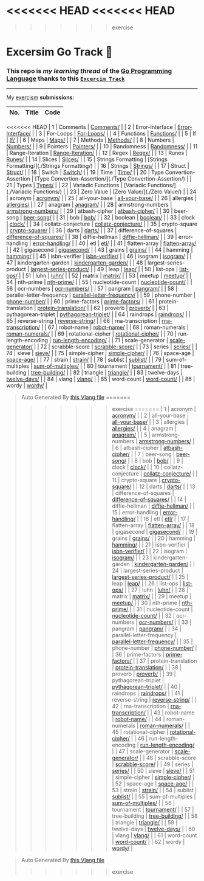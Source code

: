 <<<<<<< HEAD
<<<<<<< HEAD
=======
>>>>>>> exercise
# Excersim Go Track 📮

### This repo is _my learning thread_ of the [Go Programming Language](https://go.dev) thanks to this [`Excercim Track`](https://exercism.org/tracks/go)

---

My [exercism](https://exercism.org/profiles/Ilingu) **submissions**:

| No. | Title | Code |
| --- | ----- | ---- |
<<<<<<< HEAD
| 1 | Comments | [Comments/](./Comments/) |
| 2 | Error-Interface | [Error-Interface/](./Error-Interface/) |
| 3 | For-Loops | [For-Loops/](./For-Loops/) |
| 4 | Functions | [Functions/](./Functions/) |
| 5 | If | [If/](./If/) |
| 6 | Maps | [Maps/](./Maps/) |
| 7 | Methods | [Methods/](./Methods/) |
| 8 | Numbers | [Numbers/](./Numbers/) |
| 9 | Pointers | [Pointers/](./Pointers/) |
| 10 | Randomness | [Randomness/](./Randomness/) |
| 11 | Range-Iteration | [Range-Iteration/](./Range-Iteration/) |
| 12 | Regex | [Regex/](./Regex/) |
| 13 | Runes | [Runes/](./Runes/) |
| 14 | Slices | [Slices/](./Slices/) |
| 15 | Strings Formatting | [Strings Formatting/](./Strings Formatting/) |
| 16 | Strings | [Strings/](./Strings/) |
| 17 | Struct | [Struct/](./Struct/) |
| 18 | Switch | [Switch/](./Switch/) |
| 19 | Time | [Time/](./Time/) |
| 20 | Type Convertion-Assertion | [Type Convertion-Assertion/](./Type Convertion-Assertion/) |
| 21 | Types | [Types/](./Types/) |
| 22 | Variadic Functions | [Variadic Functions/](./Variadic Functions/) |
| 23 | Zero Value | [Zero Value/](./Zero Value/) |
| 24 | acronym | [acronym/](./acronym/) |
| 25 | all-your-base | [all-your-base/](./all-your-base/) |
| 26 | allergies | [allergies/](./allergies/) |
| 27 | anagram | [anagram/](./anagram/) |
| 28 | armstrong-numbers | [armstrong-numbers/](./armstrong-numbers/) |
| 29 | atbash-cipher | [atbash-cipher/](./atbash-cipher/) |
| 30 | beer-song | [beer-song/](./beer-song/) |
| 31 | bob | [bob/](./bob/) |
| 32 | boolean | [boolean/](./boolean/) |
| 33 | clock | [clock/](./clock/) |
| 34 | collatz-conjecture | [collatz-conjecture/](./collatz-conjecture/) |
| 35 | crypto-square | [crypto-square/](./crypto-square/) |
| 36 | darts | [darts/](./darts/) |
| 37 | difference-of-squares | [difference-of-squares/](./difference-of-squares/) |
| 38 | diffie-hellman | [diffie-hellman/](./diffie-hellman/) |
| 39 | error-handling | [error-handling/](./error-handling/) |
| 40 | etl | [etl/](./etl/) |
| 41 | flatten-array | [flatten-array/](./flatten-array/) |
| 42 | gigasecond | [gigasecond/](./gigasecond/) |
| 43 | grains | [grains/](./grains/) |
| 44 | hamming | [hamming/](./hamming/) |
| 45 | isbn-verifier | [isbn-verifier/](./isbn-verifier/) |
| 46 | isogram | [isogram/](./isogram/) |
| 47 | kindergarten-garden | [kindergarten-garden/](./kindergarten-garden/) |
| 48 | largest-series-product | [largest-series-product/](./largest-series-product/) |
| 49 | leap | [leap/](./leap/) |
| 50 | list-ops | [list-ops/](./list-ops/) |
| 51 | luhn | [luhn/](./luhn/) |
| 52 | matrix | [matrix/](./matrix/) |
| 53 | meetup | [meetup/](./meetup/) |
| 54 | nth-prime | [nth-prime/](./nth-prime/) |
| 55 | nucleotide-count | [nucleotide-count/](./nucleotide-count/) |
| 56 | ocr-numbers | [ocr-numbers/](./ocr-numbers/) |
| 57 | pangram | [pangram/](./pangram/) |
| 58 | parallel-letter-frequency | [parallel-letter-frequency/](./parallel-letter-frequency/) |
| 59 | phone-number | [phone-number/](./phone-number/) |
| 60 | prime-factors | [prime-factors/](./prime-factors/) |
| 61 | protein-translation | [protein-translation/](./protein-translation/) |
| 62 | proverb | [proverb/](./proverb/) |
| 63 | pythagorean-triplet | [pythagorean-triplet/](./pythagorean-triplet/) |
| 64 | raindrops | [raindrops/](./raindrops/) |
| 65 | reverse-string | [reverse-string/](./reverse-string/) |
| 66 | rna-transcription | [rna-transcription/](./rna-transcription/) |
| 67 | robot-name | [robot-name/](./robot-name/) |
| 68 | roman-numerals | [roman-numerals/](./roman-numerals/) |
| 69 | rotational-cipher | [rotational-cipher/](./rotational-cipher/) |
| 70 | run-length-encoding | [run-length-encoding/](./run-length-encoding/) |
| 71 | scale-generator | [scale-generator/](./scale-generator/) |
| 72 | scrabble-score | [scrabble-score/](./scrabble-score/) |
| 73 | series | [series/](./series/) |
| 74 | sieve | [sieve/](./sieve/) |
| 75 | simple-cipher | [simple-cipher/](./simple-cipher/) |
| 76 | space-age | [space-age/](./space-age/) |
| 77 | strain | [strain/](./strain/) |
| 78 | sublist | [sublist/](./sublist/) |
| 79 | sum-of-multiples | [sum-of-multiples/](./sum-of-multiples/) |
| 80 | tournament | [tournament/](./tournament/) |
| 81 | tree-building | [tree-building/](./tree-building/) |
| 82 | triangle | [triangle/](./triangle/) |
| 83 | twelve-days | [twelve-days/](./twelve-days/) |
| 84 | vlang | [vlang/](./vlang/) |
| 85 | word-count | [word-count/](./word-count/) |
| 86 | wordy | [wordy/](./wordy/) |

> Auto Generated By [this Vlang file](./gen-readme.v)
=======
>>>>>>> exercise
=======
| 1 | acronym | [acronym/](./acronym/) |
| 2 | all-your-base | [all-your-base/](./all-your-base/) |
| 3 | allergies | [allergies/](./allergies/) |
| 4 | anagram | [anagram/](./anagram/) |
| 5 | armstrong-numbers | [armstrong-numbers/](./armstrong-numbers/) |
| 6 | atbash-cipher | [atbash-cipher/](./atbash-cipher/) |
| 7 | beer-song | [beer-song/](./beer-song/) |
| 8 | bob | [bob/](./bob/) |
| 9 | clock | [clock/](./clock/) |
| 10 | collatz-conjecture | [collatz-conjecture/](./collatz-conjecture/) |
| 11 | crypto-square | [crypto-square/](./crypto-square/) |
| 12 | darts | [darts/](./darts/) |
| 13 | difference-of-squares | [difference-of-squares/](./difference-of-squares/) |
| 14 | diffie-hellman | [diffie-hellman/](./diffie-hellman/) |
| 15 | error-handling | [error-handling/](./error-handling/) |
| 16 | etl | [etl/](./etl/) |
| 17 | flatten-array | [flatten-array/](./flatten-array/) |
| 18 | gigasecond | [gigasecond/](./gigasecond/) |
| 19 | grains | [grains/](./grains/) |
| 20 | hamming | [hamming/](./hamming/) |
| 21 | isbn-verifier | [isbn-verifier/](./isbn-verifier/) |
| 22 | isogram | [isogram/](./isogram/) |
| 23 | kindergarten-garden | [kindergarten-garden/](./kindergarten-garden/) |
| 24 | largest-series-product | [largest-series-product/](./largest-series-product/) |
| 25 | leap | [leap/](./leap/) |
| 26 | list-ops | [list-ops/](./list-ops/) |
| 27 | luhn | [luhn/](./luhn/) |
| 28 | matrix | [matrix/](./matrix/) |
| 29 | meetup | [meetup/](./meetup/) |
| 30 | nth-prime | [nth-prime/](./nth-prime/) |
| 31 | nucleotide-count | [nucleotide-count/](./nucleotide-count/) |
| 32 | ocr-numbers | [ocr-numbers/](./ocr-numbers/) |
| 33 | pangram | [pangram/](./pangram/) |
| 34 | parallel-letter-frequency | [parallel-letter-frequency/](./parallel-letter-frequency/) |
| 35 | phone-number | [phone-number/](./phone-number/) |
| 36 | prime-factors | [prime-factors/](./prime-factors/) |
| 37 | protein-translation | [protein-translation/](./protein-translation/) |
| 38 | proverb | [proverb/](./proverb/) |
| 39 | pythagorean-triplet | [pythagorean-triplet/](./pythagorean-triplet/) |
| 40 | raindrops | [raindrops/](./raindrops/) |
| 41 | reverse-string | [reverse-string/](./reverse-string/) |
| 42 | rna-transcription | [rna-transcription/](./rna-transcription/) |
| 43 | robot-name | [robot-name/](./robot-name/) |
| 44 | roman-numerals | [roman-numerals/](./roman-numerals/) |
| 45 | rotational-cipher | [rotational-cipher/](./rotational-cipher/) |
| 46 | run-length-encoding | [run-length-encoding/](./run-length-encoding/) |
| 47 | scale-generator | [scale-generator/](./scale-generator/) |
| 48 | scrabble-score | [scrabble-score/](./scrabble-score/) |
| 49 | series | [series/](./series/) |
| 50 | sieve | [sieve/](./sieve/) |
| 51 | simple-cipher | [simple-cipher/](./simple-cipher/) |
| 52 | space-age | [space-age/](./space-age/) |
| 53 | strain | [strain/](./strain/) |
| 54 | sublist | [sublist/](./sublist/) |
| 55 | sum-of-multiples | [sum-of-multiples/](./sum-of-multiples/) |
| 56 | tournament | [tournament/](./tournament/) |
| 57 | tree-building | [tree-building/](./tree-building/) |
| 58 | triangle | [triangle/](./triangle/) |
| 59 | twelve-days | [twelve-days/](./twelve-days/) |
| 60 | vlang | [vlang/](./vlang/) |
| 61 | word-count | [word-count/](./word-count/) |
| 62 | wordy | [wordy/](./wordy/) |

> Auto Generated By [this Vlang file](./gen-readme.v)
>>>>>>> exercise
